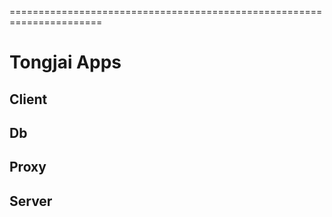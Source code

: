 ======================================================================
# Tongjai Apps


## Client


## Db


## Proxy


## Server 

